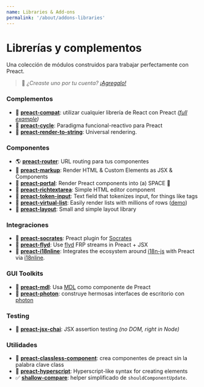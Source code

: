 ```yaml
---
name: Libraries & Add-ons
permalink: '/about/addons-libraries'
---
```


# Librerías y complementos

Una colección de módulos construidos para trabajar perfectamente con Preact.

> :information_desk_person: _¿Creaste uno por tu cuenta?
> [¡Agregalo!](https://github.com/developit/preact-www/blob/master/content/es/about/libraries-addons.md)_


### Complementos

- :raised_hands: [**preact-compat**](https://git.io/preact-compat): utilizar cualquier librería de React con Preact *([full example](http://git.io/preact-compat-example))*
- :repeat: [**preact-cycle**](https://git.io/preact-cycle): Paradigma funcional-reactivo para Preact
- :page_facing_up: [**preact-render-to-string**](https://git.io/preact-render-to-string): Universal rendering.


### Componentes

- :earth_americas: [**preact-router**](https://git.io/preact-router): URL routing para tus componentes
- :bookmark_tabs: [**preact-markup**](https://git.io/preact-markup): Render HTML & Custom Elements as JSX & Components
- :satellite: [**preact-portal**](https://git.io/preact-portal): Render Preact components into (a) SPACE :milky_way:
- :pencil: [**preact-richtextarea**](https://git.io/preact-richtextarea): Simple HTML editor component
- :bookmark: [**preact-token-input**](https://github.com/developit/preact-token-input): Text field that tokenizes input, for things like tags
- :card_index: [**preact-virtual-list**](https://github.com/developit/preact-virtual-list): Easily render lists with millions of rows ([demo](https://jsfiddle.net/developit/qqan9pdo/))
- :triangular_ruler: [**preact-layout**](https://download.github.io/preact-layout/): Small and simple layout library


### Integraciones

- :thought_balloon: [**preact-socrates**](https://github.com/matthewmueller/preact-socrates): Preact plugin for [Socrates](http://github.com/matthewmueller/socrates)
- :rowboat: [**preact-flyd**](https://github.com/xialvjun/preact-flyd): Use [flyd](https://github.com/paldepind/flyd) FRP streams in Preact + JSX
- :speech_balloon: [**preact-i18nline**](https://github.com/download/preact-i18nline): Integrates the ecosystem around [i18n-js](https://github.com/everydayhero/i18n-js) with Preact via [i18nline](https://github.com/download/i18nline).


### GUI Toolkits

- :white_square_button: [**preact-mdl**](https://git.io/preact-mdl): Usa [MDL](https://getmdl.io) como componente de Preact
- :rocket: [**preact-photon**](https://git.io/preact-photon): construye hermosas interfaces de escritorio con [photon](http://photonkit.com)


### Testing

- :microscope: [**preact-jsx-chai**](https://git.io/preact-jsx-chai): JSX assertion testing _(no DOM, right in Node)_


### Utilidades

- :tophat: [**preact-classless-component**](https://github.com/ld0rman/preact-classless-component): crea componentes de preact sin la palabra clave class
- :hammer: [**preact-hyperscript**](https://github.com/queckezz/preact-hyperscript): Hyperscript-like syntax for creating elements
- :white_check_mark: [**shallow-compare**](https://github.com/tkh44/shallow-compare): helper simplificado de `shouldComponentUpdate`.
